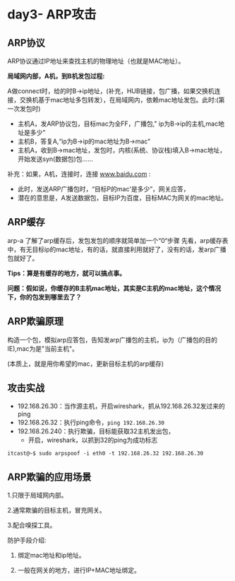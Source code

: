 # day3- ARP攻击

## ARP协议

ARP协议通过IP地址来查找主机的物理地址（也就是MAC地址）。

**局域网内部，A机，到B机发包过程:**

A做connect时，给的时B->ip地址，(补充，HUB链接，包广播，如果交换机连接，交换机基于mac地址多包转发），在局域网内，依赖mac地址发包。此时:(第一次发包时)

- 主机A，发ARP协议包，目标mac为全FF，广播包," ip为B->ip的主机,mac地址是多少”
- 主机B，答复A,“ip为B->ip的mac地址为B->mac"
- 主机A，收到B->mac地址，发包时，内核(系统、协议栈)填入B->mac地址，开始发送syn(数据包)包......



补充：如果，A机，连接时，连接 www.baidu.com :

- 此时，发送ARP广播包时，“目标P的mac'是多少”，网关应答，
- 潜在的意思是，A发送数据包，目标IP为百度，目标MAC为网关的mac地址。



## ARP缓存

arp-a
了解了arp缓存后，发包发包的顺序就简单加一个“0“步骤
先看，arp缓存表中，有无目标ip的mac地址，有的话，就直接利用就好了，没有的话，发arp广播包就好了。



**Tips：算是有缓存的地方，就可以搞点事。**



**问题：假如说，你缓存的B主机mac地址，其实是C主机的mac地址，这个情况下，你的包发到哪里去了？**



## ARP欺骗原理

构造一个包，模拟arp应答包，告知发arp广播包的主机，ip为（广播包的目的IE),mac为是"当前主机"。

(本质上，就是用你希望的mac，更新目标主机的arp缓存)



## 攻击实战

- 192.168.26.30：当作源主机，开启wireshark，抓从192.168.26.32发过来的ping
- 192.168.26.32：执行ping命令，`ping 192.168.26.30`
- 192.168.26.240：执行欺骗，目标能获取32主机发出包，
  - 开启，wireshark，以抓到32的ping为成功标志

```
itcast@~$ sudo arpspoof -i eth0 -t 192.168.26.32 192.168.26.30
```



## ARP欺骗的应用场景

1.只限于局域网内部。

2.通常欺骗的目标主机，冒充网关。

3.配合嗅探工具。



防护手段介绍:

1. 绑定mac地址和ip地址。

2. 一般在网关的地方，进行IP+MAC地址绑定。



